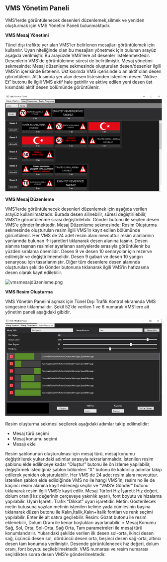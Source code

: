 ## **VMS Yönetim Paneli**
VMS'lerde görüntülenecek desenleri düzenlemek,silmek ve yeniden oluşturmak için VMS Yönetim Paneli bulunmaktadır.

**VMS Mesaj Yönetimi**

Tünel dışı trafikte yer alan VMS'ler belirlenen mesajları görüntülemek için kullanılır. Uyarı niteliğinde olan bu mesajları yönetmek için bulunan arayüz aşağıda verilmiştir. Bu arayüzde VMS'lere ait desenler listelenmektedir. Desenlerin VMS'de görüntülenme süresi de belirtilmiştir. 
Mesaj yönetimi sekmesinde: Mesaj düzenleme sekmesinde oluşturulan desen/desenler ilgili VMS’in içerisinde listelenir.
Üst kısımda VMS içerisinde o an aktif olan desen görüntülenir. Alt kısımda yer alan desen listesinden istenilen desen “Aktive Et” butonu ile ilgili VMS aktif hale getirilir ve aktive edilen yeni desen üst kısımdaki aktif desen bölümünde görüntülenir.

![vmsmesajyonetimi.png](/.attachments/vmsmesajyonetimi-4c897a0b-b6ae-4f85-a493-93a47f3cb692.png)

**VMS Mesaj Düzenleme**

VMS'lerde görüntülenecek desenleri düzenlemek için aşağıda verilen arayüz kullanılmaktadır. Burada desen silinebilir, süresi değiştirilebilir, VMS'te görüntülenme sırası değiştirilebilir. Gönder butonu ile seçilen desen VMS'e gönderilmektedir.
Mesaj Düzenleme sekmesinde: Resim Oluşturma sekmesinde oluşturulan resim ilgili VMS’in kayıt edilen bölümünde görüntülenir.
Her VMS de 24 adet resim alanı mevcuttur resim alanlarının yanlarında bulunan ↑ işaretleri tıklanarak desen alanına taşınır.
Desen alanına taşınan resimler ayarlanan saniyelerde sırasıyla görüntülenir bu yüzden sıralama önemlidir.
Desen 9 ve desen 10 senaryolar için rezerve edilmiştir ve değiştirilmemelidir. Desen 9 gabari ve desen 10 yangın senaryosu için tasarlanmıştır. Diğer tüm desenlere desen alanında oluşturulan şekilde Gönder butonuna tıklanarak ilgili VMS’in hafızasına desen olarak kayıt edilebilir.

![vmsmesajdüzenleme.png](/.attachments/vmsmesajdüzenleme-ab1e55c0-ccce-4569-8549-b27982927fbd.png)

**VMS Resim Oluşturma**

VMS Yönetim Panelini açmak için Tünel Dışı Trafik Kontrol ekranında VMS simgesine tıklanmalıdır. Şekil 52’de verilen 1 ve 6 numaralı VMS’lere ait yönetim paneli aşağıdaki gibidir. 

![1.png](/.attachments/1-201ccbae-a4e7-411f-afcc-9e1866e4681f.png)

Resim oluşturma sekmesi seçilerek aşağıdaki adımlar takip edilmelidir:
- Mesaj türü seçimi
- Mesaj konumu seçimi
- Mesajı ekle

Resim şablonunun oluşturulması için mesaj türü, mesaj konumu değiştirilerek yukarıdaki adımlar sırasıyla tekrarlanmalıdır. 
İstenilen resim şablonu elde edilinceye kadar “Oluştur” butonu ile ön izleme yapılabilir, değiştirmek istediğiniz şablon bölümleri “X” butonu ile kaldırılıp adımlar takip edilerek yeniden oluşturulabilir. Her VMS de 24 adet resim alanı mevcuttur.
İstenilen şablon elde edildiğinde VMS no ile hangi VMS’in, resim no ile de kaçıncı resim alanına kayıt edileceği seçilir ve “VMS’e Gönder” butonu tıklanarak resim ilgili VMS’e kayıt edilir.
Mesaj Türleri
Hız İşareti: Hız değeri, dolum oranı(Hız değerinin çerçeveye yakınlık ayarı), font boyutu ve hizalama yapılabilir.
Uyarı İşareti: Trafik “Dikkat” uyarı işaretidir.
Metin: Gösterilecek metin kutusuna yazılan metinin istenilen kelime yada cümlesinin başına tıklanarak düzen butonu ile Kalın,İtalik,Kalın+İtalik fontları ve renk seçimi yapılabilir. Enter ile alt satıra geçilebilir.
Resim: Gözat butonu ile resim eklenebilir, Dolum Oranı ile kenar boşlukları ayarlanabilir.
•	Mesaj Konumu
Sağ, Sol, Orta, Sol-Orta, Sağ Orta, Tam parametreleri ile mesaj türü konumlandırılır.
Yukarıdaki şekilde verilen ilk desen sol-orta, ikinci desen sağ, üçüncü desen sol, dördüncü desen orta, beşinci desen sağ-orta, altıncı desen tam konumda verilmiştir. Desende görüntülenecek hız değeri, dolum oranı, font boyutu seçilebilmektedir. VMS numarası ve resim numarası seçildikten sonra desen VMS'e gönderilmektedir.
